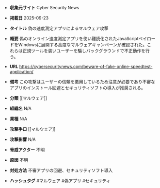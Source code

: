 - **収集元サイト**
Cyber Security News

- **掲載日**
2025-09-23

- **タイトル**
偽の速度測定アプリによるマルウェア攻撃

- **概要**
偽のオンライン速度測定アプリを使い難読化されたJavaScriptペイロードをWindowsに展開する高度なマルウェアキャンペーンが確認された。これらは正規ツールを装いユーザーを騙しバックグラウンドで不正動作を行う。

- **URL**
https://cybersecuritynews.com/beware-of-fake-online-speedtest-application/

- **備考**
この攻撃はユーザーの信頼を悪用しているため注意が必要であり不審なアプリのインストール回避とセキュリティソフトの導入が推奨される。

- **分類**
[[マルウェア]]

- **組織名**
N/A

- **業種**
N/A

- **攻撃手口**
[[マルウェア]]

- **攻撃影響**
N/A

- **脅威アクター**
不明

- **原因**
不明

- **対処方法**
不審アプリの回避、セキュリティソフト導入

- **ハッシュタグ**
#マルウェア #偽アプリ #セキュリティ
